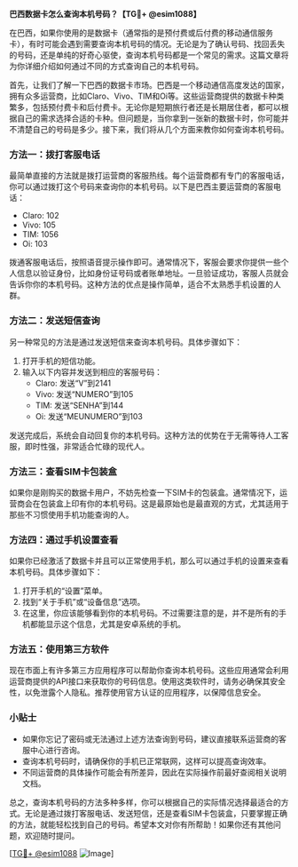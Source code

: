 **巴西数据卡怎么查询本机号码？【TG💪+ @esim1088】**

在巴西，如果你使用的是数据卡（通常指的是预付费或后付费的移动通信服务卡），有时可能会遇到需要查询本机号码的情况。无论是为了确认号码、找回丢失的号码，还是单纯的好奇心驱使，查询本机号码都是一个常见的需求。这篇文章将为你详细介绍如何通过不同的方式查询自己的本机号码。

首先，让我们了解一下巴西的数据卡市场。巴西是一个移动通信高度发达的国家，拥有众多运营商，比如Claro、Vivo、TIM和Oi等。这些运营商提供的数据卡种类繁多，包括预付费卡和后付费卡。无论你是短期旅行者还是长期居住者，都可以根据自己的需求选择合适的卡种。但问题是，当你拿到一张新的数据卡时，你可能并不清楚自己的号码是多少。接下来，我们将从几个方面来教你如何查询本机号码。

### 方法一：拨打客服电话

最简单直接的方法就是拨打运营商的客服热线。每个运营商都有专门的客服电话，你可以通过拨打这个号码来查询你的本机号码。以下是巴西主要运营商的客服电话：

- Claro: 102
- Vivo: 105
- TIM: 1056
- Oi: 103

拨通客服电话后，按照语音提示操作即可。通常情况下，客服会要求你提供一些个人信息以验证身份，比如身份证号码或者账单地址。一旦验证成功，客服人员就会告诉你你的本机号码。这种方法的优点是操作简单，适合不太熟悉手机设置的人群。

### 方法二：发送短信查询

另一种常见的方法是通过发送短信来查询本机号码。具体步骤如下：

1. 打开手机的短信功能。
2. 输入以下内容并发送到相应的客服号码：
   - Claro: 发送“V”到2141
   - Vivo: 发送“NUMERO”到105
   - TIM: 发送“SENHA”到144
   - Oi: 发送“MEUNUMERO”到103

发送完成后，系统会自动回复你的本机号码。这种方法的优势在于无需等待人工客服，即时性强，非常适合忙碌的现代人。

### 方法三：查看SIM卡包装盒

如果你是刚购买的数据卡用户，不妨先检查一下SIM卡的包装盒。通常情况下，运营商会在包装盒上印有你的本机号码。这是最原始也是最直观的方式，尤其适用于那些不习惯使用手机功能查询的人。

### 方法四：通过手机设置查看

如果你已经激活了数据卡并且可以正常使用手机，那么可以通过手机的设置来查看本机号码。具体步骤如下：

1. 打开手机的“设置”菜单。
2. 找到“关于手机”或“设备信息”选项。
3. 在这里，你应该能够看到你的本机号码。不过需要注意的是，并不是所有的手机都能显示这个信息，尤其是安卓系统的手机。

### 方法五：使用第三方软件

现在市面上有许多第三方应用程序可以帮助你查询本机号码。这些应用通常会利用运营商提供的API接口来获取你的号码信息。使用这类软件时，请务必确保其安全性，以免泄露个人隐私。推荐使用官方认证的应用程序，以保障信息安全。

### 小贴士

- 如果你忘记了密码或无法通过上述方法查询到号码，建议直接联系运营商的客服中心进行咨询。
- 查询本机号码时，请确保你的手机已正常联网，这样可以提高查询效率。
- 不同运营商的具体操作可能会有所差异，因此在实际操作前最好查阅相关说明文档。

总之，查询本机号码的方法多种多样，你可以根据自己的实际情况选择最适合的方式。无论是通过拨打客服电话、发送短信，还是查看SIM卡包装盒，只要掌握正确的方法，就能轻松找到自己的号码。希望本文对你有所帮助！如果你还有其他问题，欢迎随时提问。

[[TG💪+ @esim1088](https://t.me/s/esim1088) ![Image](https://i.postimg.cc/4NQfJmqS/Snipaste-2025-05-13-00-14-12.png)]